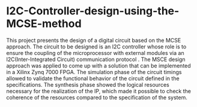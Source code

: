 # I2C-Controller-design-using-the-MCSE-method
This project presents the design of a digital circuit based on the MCSE approach.
The circuit to be designed is an I2C controller whose role is to ensure the coupling of the microprocessor with external modules via an I2C(Inter-Integrated Circuit) communication protocol . 
The MSCE design approach was applied to come up with a solution that can be implemented in a Xilinx Zynq 7000 FPGA.
The simulation phase of the circuit timings allowed to validate the functional behavior of the circuit defined in the specifications.
The synthesis phase showed the logical resources necessary for the realization of the IP, which made it possible to check the coherence of the resources compared to the specification of the system.

